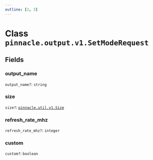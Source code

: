 ```yaml
---
outline: [2, 3]
---
```


# Class `pinnacle.output.v1.SetModeRequest`




## Fields

### output_name <Badge type="danger" text="nullable" />

`output_name?`: <code>string</code>



### size <Badge type="danger" text="nullable" />

`size?`: <code><a href="/lua-reference/classes/pinnacle.util.v1.Size">pinnacle.util.v1.Size</a></code>



### refresh_rate_mhz <Badge type="danger" text="nullable" />

`refresh_rate_mhz?`: <code>integer</code>



### custom <Badge type="danger" text="nullable" />

`custom?`: <code>boolean</code>




